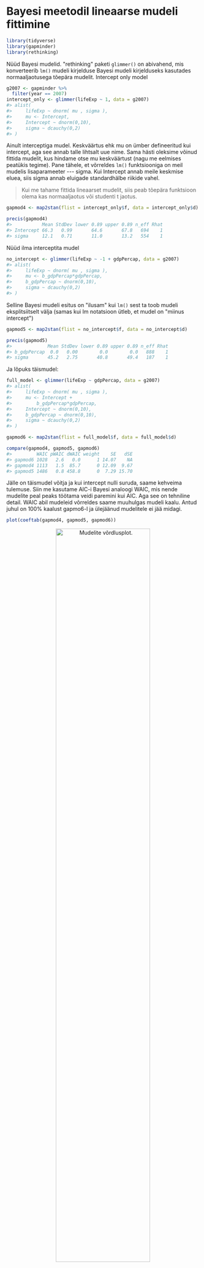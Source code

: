 

# Bayesi meetodil lineaarse mudeli fittimine


```r
library(tidyverse)
library(gapminder)
library(rethinking)
```

Nüüd Bayesi mudelid. 
"rethinking" paketi `glimmer()` on abivahend, mis konverteerib `lm()` mudeli kirjelduse Bayesi mudeli kirjelduseks kasutades normaaljaotusega tõepära mudelit.
Intercept only model

```r
g2007 <- gapminder %>% 
  filter(year == 2007)
intercept_only <- glimmer(lifeExp ~ 1, data = g2007)
#> alist(
#>     lifeExp ~ dnorm( mu , sigma ),
#>     mu <- Intercept,
#>     Intercept ~ dnorm(0,10),
#>     sigma ~ dcauchy(0,2)
#> )
```

Ainult interceptiga mudel. 
Keskväärtus ehk mu on ümber defineeritud kui intercept, aga see annab talle lihtsalt uue nime. 
Sama hästi oleksime võinud fittida mudelit, kus hindame otse mu keskväärtust (nagu me eelmises peatükis tegime). 
Pane tähele, et võrreldes `lm()` funktsiooniga on meil mudelis lisaparameeter --- sigma. 
Kui Intercept annab meile keskmise eluea, siis sigma annab eluigade standardhälbe riikide vahel.

> Kui me tahame fittida lineaarset mudelit, siis peab tõepära funktsioon olema kas normaaljaotus või studenti t jaotus.



```r
gapmod4 <- map2stan(flist = intercept_only$f, data = intercept_only$d)
```




```r
precis(gapmod4)
#>           Mean StdDev lower 0.89 upper 0.89 n_eff Rhat
#> Intercept 66.3   0.99       64.6       67.8   694    1
#> sigma     12.1   0.71       11.0       13.2   554    1
```

Nüüd ilma interceptita mudel

```r
no_intercept <- glimmer(lifeExp ~ -1 + gdpPercap, data = g2007)
#> alist(
#>     lifeExp ~ dnorm( mu , sigma ),
#>     mu <- b_gdpPercap*gdpPercap,
#>     b_gdpPercap ~ dnorm(0,10),
#>     sigma ~ dcauchy(0,2)
#> )
```

Selline Bayesi mudeli esitus on "ilusam" kui `lm()` sest ta toob mudeli eksplitsiitselt välja (samas kui lm notatsioon ütleb, et mudel on "miinus intercept") 


```r
gapmod5 <- map2stan(flist = no_intercept$f, data = no_intercept$d)
```





```r
precis(gapmod5)
#>             Mean StdDev lower 0.89 upper 0.89 n_eff Rhat
#> b_gdpPercap  0.0   0.00        0.0        0.0   888    1
#> sigma       45.2   2.75       40.8       49.4   187    1
```

Ja lõpuks täismudel:

```r
full_model <- glimmer(lifeExp ~ gdpPercap, data = g2007)
#> alist(
#>     lifeExp ~ dnorm( mu , sigma ),
#>     mu <- Intercept +
#>         b_gdpPercap*gdpPercap,
#>     Intercept ~ dnorm(0,10),
#>     b_gdpPercap ~ dnorm(0,10),
#>     sigma ~ dcauchy(0,2)
#> )
```




```r
gapmod6 <- map2stan(flist = full_model$f, data = full_model$d)
```




```r
compare(gapmod4, gapmod5, gapmod6)
#>         WAIC pWAIC dWAIC weight    SE   dSE
#> gapmod6 1028   2.6   0.0      1 14.07    NA
#> gapmod4 1113   1.5  85.7      0 12.09  9.67
#> gapmod5 1486   0.8 458.8      0  7.29 15.70
```

Jälle on täismudel võitja ja kui intercept nulli suruda, saame kehveima tulemuse.
Siin me kasutame AIC-i Bayesi analoogi WAIC, mis nende mudelite peal peaks töötama veidi paremini kui AIC. 
Aga see on tehniline detail.
WAIC abil mudeleid võrreldes saame muuhulgas mudeli kaalu. 
Antud juhul on 100% kaalust gapmo6-l ja ülejäänud mudelitele ei jää midagi.


```r
plot(coeftab(gapmod4, gapmod5, gapmod6))
```

<div class="figure" style="text-align: center">
<img src="13_bayes-linear-model_files/figure-html/unnamed-chunk-15-1.png" alt="Mudelite võrdlusplot." width="70%" />
<p class="caption">(\#fig:unnamed-chunk-15)Mudelite võrdlusplot.</p>
</div>


Viime SKP andmed log-skaalasse ja proovime uuesti. See tähendab, et me arvame, et iga SKP kümnekordne tõus võiks kaasa tuua eluea tõusu x aasta võrra.

```r
g2007 <- g2007 %>% 
  mutate(l_GDP = log10(gdpPercap))
# glimmer(lifeExp ~ -1 + l_GDP, data = g2007)
gapmod7 <- map2stan(alist(
    lifeExp ~ dnorm(mu, sigma),
    mu <- b_gdp * l_GDP,
    b_gdp ~ dnorm(0, 10),
    sigma ~ dcauchy(0, 2)
), data = g2007)

gapmod8 <- map2stan(alist(
    lifeExp ~ dnorm(mu, sigma),
    mu <- Intercept + b_gdp * l_GDP,
    Intercept ~ dnorm(0, 100),
    b_gdp ~ dnorm(0, 10),
    sigma ~ dcauchy(0, 2)
), data = g2007)
```




```r
compare(gapmod4, gapmod5, gapmod6, gapmod7, gapmod8)
#>         WAIC pWAIC dWAIC weight    SE   dSE
#> gapmod7  965   3.0   0.0   0.53 25.11    NA
#> gapmod8  966   3.8   0.2   0.47 25.37  2.56
#> gapmod6 1028   2.6  62.4   0.00 14.07 18.21
#> gapmod4 1113   1.5 148.1   0.00 12.09 23.18
#> gapmod5 1486   0.8 521.1   0.00  7.29 26.82
```


<div class="figure" style="text-align: center">
<img src="13_bayes-linear-model_files/figure-html/unnamed-chunk-19-1.png" alt="Log skaalas töötab nulli surutud interceptiga mudel sama hästi kui täismudel. See ei ole paraku mudeldamise üldine omadus." width="70%" />
<p class="caption">(\#fig:unnamed-chunk-19)Log skaalas töötab nulli surutud interceptiga mudel sama hästi kui täismudel. See ei ole paraku mudeldamise üldine omadus.</p>
</div>

Kuna Bayesi mudelite fittimine on keerulisem kui `lm()` abil, on eriti tähtis fititud mudel välja plottida. 
See on esimene kaitseliin lollide vigade ja halvasti jooksvate Markovi ahelate vastu. 

Kui Bayesi mudeleid on raskem fittida, siis milleks me peaksime neid eelistama tavalistele vähimruutude meetodil fititud mudelitele? 
Tegelikult alati ei peagi. 
Aga siiski, Bayesi mudelid sisaldavad eksplitsiitset veakomonenti (sigma), mis on kasulik mudelist uusi andmeid ennustades. 
Samuti annavad nad parima hinnangu ebakindlusele parmeetrite väärtuste hinnangute ümber, võimaldavad mudeli fittimisel siduda andmeid taustainfoga (prior) ning, mis kõige tähtsam, võimaldavad paindlikumalt fittida hierarhilisi mudeleid (nende juurde tuleme hiljem). 

Samas, kui prior on väheinformatiivne, siis Bayesi hinnangud mudeli koefitsientide kõige tõenäolisematele väärtustele on praktiliselt samad, kui vähimruutude meetodiga `lm()` abil saadud punkt-hinnangud.

Siin me fitime pedagooglistel kaalutlustel kõike Bayesiga aga praktikas jätavad paljud mõistlikud inimesed Bayesi hierarhiliste mudelite jaoks ja kasutavad lihtsate mudelite jaoks `lm()`. 

Tagasi gapmod7 ja gapmod8 mudelite juurde. 
Plotime nende koefitsiendid koos usalduspiiridega.

```r
plot(coeftab(gapmod7, gapmod8))
```

<div class="figure" style="text-align: center">
<img src="13_bayes-linear-model_files/figure-html/unnamed-chunk-20-1.png" alt="Mudelite võrdlusplot." width="70%" />
<p class="caption">(\#fig:unnamed-chunk-20)Mudelite võrdlusplot.</p>
</div>

Pane tähele, et gapmod8 "b_gdp" koefitsiendi posteerior on palju laiem kui gapmod7 "b_gdp" oma.
See on üldine nähtus, mis tuleneb sellest, et gapmod7-s on vähem parameetreid. 
**Iga lisatud parameeter kipub vähendama teiste parameetrite hindamise täpsust.**

## Ennustused mudelist {-}

Kuidas plottida meie hinnangud ebakindlusele parameetri tegeliku väärtuse ümber?
Siin tuleb appi `rethinking::link()`.

Nii tõmbame posteriorist igale meie andmetes esinevale log GDP väärtusele vastavad 1000 ennustust keskmise eluea kohta sellel l_GDP väärtusel: 


```r
linked <- link(gapmod8)
linked <- as_tibble(linked)
linked_mean <- apply(linked, 2, HPDI, prob = 0.95)
```

Sel viisil saab tabeli, kus igale 142-le andmepunktist vastab üks veerg, milles on 1000 posteeriorist arvutatud ennustust lifeExp väärtusele.

Praktikas soovime aga enamasti meie poolt ette antud l_GDP väärtustel põhinevaid ennustusi keskmise eluea kohta. See käib nii:


```r
# link() draws from the posterior 1000 mu values for each l_GDP value in the width object; out pops a table with 1000 rows and 41 columns. 
mu1 <- as_tibble(link(gapmod8, data = list(l_GDP = seq(2, 6, 0.1))))
#> [ 100 / 1000 ][ 200 / 1000 ][ 300 / 1000 ][ 400 / 1000 ][ 500 / 1000 ][ 600 / 1000 ][ 700 / 1000 ][ 800 / 1000 ][ 900 / 1000 ][ 1000 / 1000 ]
```

Nüüd on meil mu1 objektis 41 l_GDP väärtust, millest igale vastab 1000 ennustust keskmise eluea kohta sellel l_GDP-l. 
Järgmiseks arvutame igale neist 41-st tulbast keskmise ja 95% HPDI ning plotime need koos andmepunktidega kasutades base-R graafikasüsteemi.


Pane tähele, et hall riba näitab ebakindlust ennustuse ümber keskmisele elueale üle kõikide riikide, mis võiksid sellist l_GDP-d omada (ehk ebakindlust regressioonijoonele). 
Kui me aga tahame ennustada ka keskmiste eluigade varieeruvust riigi tasemel (kasutades Bayesi hinnangut sigma parameetrile), siis on meil vaja `sim()` funktsiooni:


```r
mu.mean <- apply(mu1, 2, mean) # applies the FUN mean() to each column
mu.HPDI <- apply(mu1, 2, HPDI, prob = 0.95) %>% 
  t() %>% 
  as_data_frame()
mu.HPDI <- bind_cols(width = seq(2, 6, 0.1), mu.HPDI)
colnames(mu.HPDI) <- c("width", "lower", "upper")
sim.length <- as_tibble(sim(gapmod8, data = list(l_GDP = seq(2, 6, 0.1))))
#> [ 100 / 1000 ][ 200 / 1000 ][ 300 / 1000 ][ 400 / 1000 ][ 500 / 1000 ][ 600 / 1000 ][ 700 / 1000 ][ 800 / 1000 ][ 900 / 1000 ][ 1000 / 1000 ]
height.PI <- sapply(sim.length, PI, prob = 0.95, simplify = FALSE) %>% 
  do.call(rbind,. )
height.PI <- cbind(width = seq(2, 6, 0.1), height.PI) %>% as_tibble()
colnames(height.PI) <- c("width", "lower", "upper")
```


```r
library(viridis)
ggplot(g2007) +
  geom_point(aes(l_GDP, lifeExp, color = continent)) +
  geom_line(data = data_frame(width = seq(2, 6, 0.1), mu.mean), aes(width, mu.mean)) +
  geom_ribbon(data = mu.HPDI, aes(x = width, ymin = lower, ymax = upper), 
              fill = "grey5", alpha = 0.1) +
  geom_ribbon(data = height.PI, aes(x = width, ymin = lower, ymax = upper), 
              fill = "grey50", alpha = 0.1) +
  labs(caption = "Dark grey, 95% HDPI - highest posterior density.\nLight grey, 95% PI - percentile interval.") +
  theme(legend.title = element_blank()) +
  scale_color_viridis(discrete = TRUE)
```

<div class="figure" style="text-align: center">
<img src="13_bayes-linear-model_files/figure-html/unnamed-chunk-24-1.png" alt="Ennustused mudelist." width="70%" />
<p class="caption">(\#fig:unnamed-chunk-24)Ennustused mudelist.</p>
</div>

Nüüd ütleb laiem hall ala, et me oleme üsna kindlad, et nende riikide puhul, mille puhul mudel töötab, kohtame individaalsete riikide keskmiseid eluigasid halli ala sees ja mitte sealt väljas. 
Nagu näha, on meil ka riike, mis jäävad hallist alast kaugele ja mille keskmine eluiga on kõvasti madalam, kui mudel ennustab. 
Need on äkki riigid, kus parasjagu on sõda üle käinud ja mille eluiga ei ole näiteks seetõttu SKP-ga lihtsas põhjuslikus seoses. 
Igal juhul tasuks need ükshaaval üle vaadata sest punktid, mida mudel ei seleta, võivad varjata endas mõnd huvitavat saladust, mis pikisilmi ootab avastajat. 
Lisaks: pane tähele, et mudel eeldab, et riikide keskmise eluea SD on muutumatu igal GDP väärtusel.


Kuidas saada ennustusi kindlale l_GDP väärtusele? Näiteks tulp V10 vastab l_GDP väärtusele 2.9. Järgnevalt arvutame oodatavad keskmised eluead sellele SKP väärtusele (fiksionaalsetele riikidele, millel võiks olla täpselt selline SKP):

```r
dens(sim.length$V10)
HPDI(sim.length$V10, prob = 0.95)
#> |0.95 0.95| 
#>  40.7  68.5
```

<div class="figure" style="text-align: center">
<img src="13_bayes-linear-model_files/figure-html/unnamed-chunk-25-1.png" alt="Ennustus mudelist kindlale log GDP väärtusele." width="70%" />
<p class="caption">(\#fig:unnamed-chunk-25)Ennustus mudelist kindlale log GDP väärtusele.</p>
</div>

Nagu näha, võib mudeli kohaselt sellise riigi keskmine eluiga tulla nii madal, kui 40 aastat ja nii kõrge kui 67 aastat.

## Lognormaalne tõepäramudel {-}

See mudel on alternatiiv andmete logaritmimisele, kui Y-muutuja (see muutuja, mille väärtust te ennustate) on lognormaalse jaotusega. 


> Lognormaalne Y-i tõepäramudel on mittelineaarne. Lognormaaljaotus defineetitakse üle mu ja sigma, mis aga vastavd hoopis log(Y) normaaljaotuse mu-le ja sigmale.

Lognormaalse mudeli koefitsiendid mu ja sigma annavad keskmise ja standardhälbe log(y)-le, mitte y-le! Seega tuleb need koefitsiendid lineaarse mudeli andmeskaalas tõlgendamiseks ümber arvutada. 

$$e^\mu = \mu^*$$ 
 
 kus $\mu^*$ on geomeetriline keskmine ehk mediaan


$$e^\sigma = \sigma^*$$ 

kus $\sigma^*$ on multiplikatiivne standardhälve

$\mu^*$ korda/jagatud $\sigma^*$ katab 68% lognormaaljaotusest, ja 2 $\sigma^*$ katab 96% jaotusest.

Lognormaaljaotuse parameetrite põhjal on võimalik arvutada ka tavalised additiivsed keskväärtused ja standardhälbed, aga oluliselt keerulisemate valemitega:

$$e^\mu e^{\frac{\sigma^2}2} = \mu$$

kus saadud $\mu$ on tavaline additiivne keskväärtus (aritmeetiline keskmine)



$$e^{\sigma^2}(e^{\sigma^2} - 1)e^{2\sigma} =\sigma$$

 ja saadud $\sigma$ on tavaline additiivne standardhälve


Seekord ennustame GDP-d keskmise eluea põhjal (mis, nagu näha jooniselt, ei ole küll päris lognormaalne).

<div class="figure" style="text-align: center">
<img src="13_bayes-linear-model_files/figure-html/unnamed-chunk-26-1.png" alt="SKP-de jaotus" width="70%" />
<p class="caption">(\#fig:unnamed-chunk-26)SKP-de jaotus</p>
</div>

Mustaga on näidatud empiiriline SKP jaotus, rohelisega fititud lognormaalne mudel sellest samast jaotusest. Järgnevalt ennustame SKP-d keskmise eluea põhjal, milleks fitime lognormaalse tõepäramudeli, kus mu on ümber defineeritud regressioonivõrrandiga:


```r
m_ln1 <- map2stan(
  alist(
   gdpPercap  ~ dlnorm( mu , sigma ),
    mu <- a + b * lifeExp,
    a ~ dnorm( 0, 10 ),
    b ~ dnorm( 0, 10 ),
    sigma ~ dcauchy( 0, 2 ) 
   ), 
  data = g2007, 
  start = list( a = 3, b = 0, sigma = 0.5 ) 
  )
```





```r
precis(m_ln1)
#>       Mean StdDev lower 0.89 upper 0.89 n_eff Rhat
#> a     2.48   0.38       1.87       3.08   283    1
#> b     0.09   0.01       0.08       0.10   287    1
#> sigma 0.81   0.05       0.74       0.88   294    1
```

Kuna meil on tegemist mitte-lineaarse mudeliga, sõltub tõusu ($\beta$) väärtus ka mudeli interceptist: $\beta = exp(\alpha + \beta)-exp(\alpha)$. See ei ole lineaarne seos: $\beta$ omab seda suuremat mõju efektile (tõusule), mida suurem on $\alpha$. 

Kui meil on tegu binaarse prediktoriga, siis kodeerime selle 2 taset kui -1 ja 1. Sellises mudelis on tõus sama, mis efekti suurus ES, ja $ES = exp(\alpha + \beta)-exp(\alpha-\beta)$


```r
a <- seq( 0, 10, length.out = 1000 )
b <- 2
b1 <- 3
y <- exp( a + b ) - exp( a )
y1 <- exp( a + b1 ) - exp( a )

plot( a, y, type = "l", xlab = "a value", ylab = "slope" )
lines( a, y1, col = "red" )
```

<div class="figure" style="text-align: center">
<img src="13_bayes-linear-model_files/figure-html/unnamed-chunk-30-1.png" alt="Mudeli tõus sõltub interceptist." width="70%" />
<p class="caption">(\#fig:unnamed-chunk-30)Mudeli tõus sõltub interceptist.</p>
</div>

Must joon näitab mudeli tõusu sõltuvust parameetri a väärtusest, kui parameeter b = 2. Punane joon teeb sedasama, kui b = 3.

Selline on siis mudeli tõusude (beta) posteerior:


```r
s_ln1 <- extract.samples( m_ln1 ) %>% as.data.frame()
beta <- exp(s_ln1$a + s_ln1$b) - exp(s_ln1$a)
```


```r
dens(beta)
```

<div class="figure" style="text-align: center">
<img src="13_bayes-linear-model_files/figure-html/unnamed-chunk-32-1.png" alt="Mudeli tõusude (beta) posteerior." width="70%" />
<p class="caption">(\#fig:unnamed-chunk-32)Mudeli tõusude (beta) posteerior.</p>
</div>

Lognormaaljaotusega mudelis täidab normaaljaotusega mudeli intercepti rolli eelkõige mediaan, mis on defineeritud kui exp(a), aga arvutada saab ka keskmise:

```r
i_median <- exp(s_ln1$a)
mean(i_median)
#> [1] 12.8
i_mean <- exp(s_ln1$a + (s_ln1$sigma ^ 2) / 2)
mean(i_mean)
#> [1] 17.8
```

Siin ennustame fititud mudelist uusi andmeid (väljamõeldud riikide rikkust):


```r
sim_ci <- sim(m_ln1) %>% 
  as_tibble() %>% 
  apply(2, HPDI, prob = 0.95)
#> [ 100 / 1000 ][ 200 / 1000 ][ 300 / 1000 ][ 400 / 1000 ][ 500 / 1000 ][ 600 / 1000 ][ 700 / 1000 ][ 800 / 1000 ][ 900 / 1000 ][ 1000 / 1000 ]
```



```r
ggplot(g2007, aes(lifeExp, gdpPercap)) + 
  geom_point(aes(color = continent), size = 0.8) +
  geom_ribbon(aes( ymin = sim_ci[1,], ymax = sim_ci[2,]), alpha = 0.2) +
  scale_color_viridis(discrete = TRUE)
```

<div class="figure" style="text-align: center">
<img src="13_bayes-linear-model_files/figure-html/unnamed-chunk-35-1.png" alt="Ennustus mudelist." width="70%" />
<p class="caption">(\#fig:unnamed-chunk-35)Ennustus mudelist.</p>
</div>


Ka see mudel jääb hätta Aafrika outlieritega, mille eluiga ei suuda ennustada rikkust.
